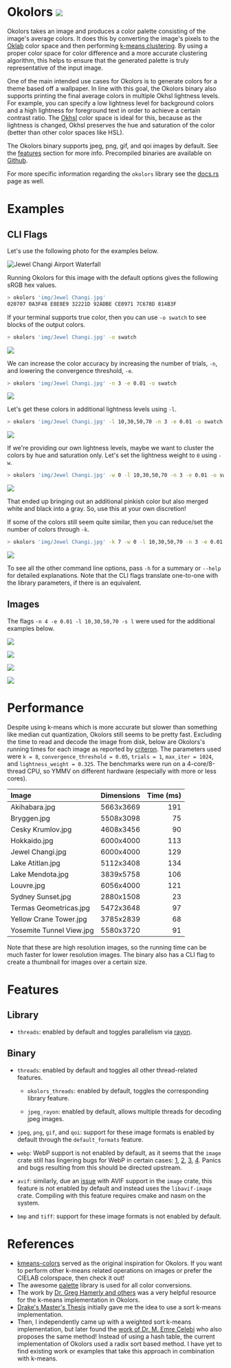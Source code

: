 # Okolors [![](https://badgen.net/crates/v/okolors)](https://crates.io/crates/okolors)

Okolors takes an image and produces a color palette consisting of the image's average colors.
It does this by converting the image's pixels to the [Oklab](https://bottosson.github.io/posts/oklab/) color space
and then performing [k-means clustering](https://en.wikipedia.org/wiki/K-means_clustering).
By using a proper color space for color difference and a more accurate clustering algorithm,
this helps to ensure that the generated palette is truly representative of the input image.

One of the main intended use cases for Okolors is to generate colors for a theme based off a wallpaper.
In line with this goal, the Okolors binary also supports printing the final average colors in multiple Okhsl lightness levels.
For example, you can specify a low lightness level for background colors
and a high lightness for foreground text in order to achieve a certain contrast ratio.
The [Okhsl](https://bottosson.github.io/posts/colorpicker/) color space is ideal for this,
because as the lightness is changed, Okhsl preserves the hue and saturation of the color
(better than other color spaces like HSL).

The Okolors binary supports jpeg, png, gif, and qoi images by default.
See the [features](#features) section for more info.
Precompiled binaries are available on [Github](https://github.com/Ivordir/Okolors/releases).

For more specific information regarding the `okolors` library
see the [docs.rs](https://docs.rs/okolors/latest/okolors/) page as well.

# Examples

## CLI Flags

Let's use the following photo for the examples below.

![Jewel Changi Airport Waterfall](docs/Jewel%20Changi.jpg)

Running Okolors for this image with the default options gives the following sRGB hex values.

```bash
> okolors 'img/Jewel Changi.jpg'
020707 0A3F48 E8E8E9 32221D 92ADBE CE8971 7C678D 814B3F
```

If your terminal supports true color,
then you can use `-o swatch` to see blocks of the output colors.

```bash
> okolors 'img/Jewel Changi.jpg' -o swatch
```

![](docs/swatch1.svg)

We can increase the color accuracy by increasing the number of trials, `-n`, and lowering the convergence threshold, `-e`.

```bash
> okolors 'img/Jewel Changi.jpg' -n 3 -e 0.01 -o swatch
```

![](docs/swatch2.svg)

Let's get these colors in additional lightness levels using `-l`.

```bash
> okolors 'img/Jewel Changi.jpg' -l 10,30,50,70 -n 3 -e 0.01 -o swatch
```

![](docs/swatch3.svg)

If we're providing our own lightness levels, maybe we want to cluster the colors by hue and saturation only.
Let's set the lightness weight to `0` using `-w`.

```bash
> okolors 'img/Jewel Changi.jpg' -w 0 -l 10,30,50,70 -n 3 -e 0.01 -o swatch
```

![](docs/swatch4.svg)

That ended up bringing out an additional pinkish color but also merged white and black into a gray.
So, use this at your own discretion!

If some of the colors still seem quite similar, then you can reduce/set the number of colors through `-k`.

```bash
> okolors 'img/Jewel Changi.jpg' -k 7 -w 0 -l 10,30,50,70 -n 3 -e 0.01 -o swatch
```

![](docs/swatch5.svg)

To see all the other command line options, pass `-h` for a summary or `--help` for detailed explanations.
Note that the CLI flags translate one-to-one with the library parameters, if there is an equivalent.

## Images

The flags `-n 4 -e 0.01 -l 10,30,50,70 -s l` were used for the additional examples below.

![](docs/Lake%20Mendota.jpg)

![](docs/Yellow%20Crane%20Tower.jpg)

![](docs/Louvre.jpg)

![](docs/Cesky%20Krumlov.jpg)

# Performance

Despite using k-means which is more accurate but slower than something like median cut quantization,
Okolors still seems to be pretty fast. Excluding the time to read and decode the image from disk,
below are Okolors's running times for each image as reported by [criteron](https://github.com/bheisler/criterion.rs).
The parameters used were `k = 8`, `convergence_threshold = 0.05`, `trials = 1`, `max_iter = 1024`, and `lightness_weight = 0.325`.
The benchmarks were run on a 4-core/8-thread CPU, so YMMV on different hardware (especially with more or less cores).

| Image                    | Dimensions | Time (ms) |
|:------------------------ |:----------:| ---------:|
| Akihabara.jpg            | 5663x3669  |       191 |
| Bryggen.jpg              | 5508x3098  |        75 |
| Cesky Krumlov.jpg        | 4608x3456  |        90 |
| Hokkaido.jpg             | 6000x4000  |       113 |
| Jewel Changi.jpg         | 6000x4000  |       129 |
| Lake Atitlan.jpg         | 5112x3408  |       134 |
| Lake Mendota.jpg         | 3839x5758  |       106 |
| Louvre.jpg               | 6056x4000  |       121 |
| Sydney Sunset.jpg        | 2880x1508  |        23 |
| Termas Geometricas.jpg   | 5472x3648  |        97 |
| Yellow Crane Tower.jpg   | 3785x2839  |        68 |
| Yosemite Tunnel View.jpg | 5580x3720  |        91 |

Note that these are high resolution images, so the running time can be much faster for lower resolution images.
The binary also has a CLI flag to create a thumbnail for images over a certain size.

# Features

## Library

- `threads`: enabled by default and toggles parallelism via [rayon](https://github.com/rayon-rs/rayon).

## Binary

- `threads`: enabled by default and toggles all other thread-related features.

  - `okolors_threads`: enabled by default, toggles the corresponding library feature.

  - `jpeg_rayon`: enabled by default, allows multiple threads for decoding jpeg images.

- `jpeg`, `png`, `gif`, and `qoi`: support for these image formats is enabled by default through the `default_formats` feature.

- `webp`: WebP support is not enabled by default, as it seems that the `image` crate still has lingering bugs for WebP in certain cases:
[1](https://github.com/image-rs/image/issues/1873),
[2](https://github.com/image-rs/image/issues/1872),
[3](https://github.com/image-rs/image/issues/1712),
[4](https://github.com/image-rs/image/issues/1647).
Panics and bugs resulting from this should be directed upstream.

- `avif`: similarly, due an [issue](https://github.com/image-rs/image/issues/1647) with AVIF support in the `image` crate,
this feature is not enabled by default and instead uses the `libavif-image` crate.
Compiling with this feature requires cmake and nasm on the system.

- `bmp` and `tiff`: support for these image formats is not enabled by default.

# References

- [kmeans-colors](https://github.com/okaneco/kmeans-colors/) served as the original inspiration for Okolors.
  If you want to perform other k-means related operations on images or prefer the CIELAB colorspace, then check it out!
- The awesome [palette](https://github.com/Ogeon/palette) library is used for all color conversions.
- The work by [Dr. Greg Hamerly and others](https://cs.baylor.edu/~hamerly/software/kmeans)
  was a very helpful resource for the k-means implementation in Okolors.
- [Drake's Master's Thesis](https://baylor-ir.tdl.org/bitstream/handle/2104/8826/jonathan_drake_masters.pdf?sequence=1)
  initially gave me the idea to use a sort k-means implementation.
- Then, I independently came up with a weighted sort k-means implementation,
  but later found the [work of Dr. M. Emre Celebi](https://arxiv.org/pdf/1011.0093.pdf)
  who also proposes the same method! Instead of using a hash table,
  the current implementation of Okolors used a radix sort based method.
  I have yet to find existing work or examples that take this approach in combination with k-means.

